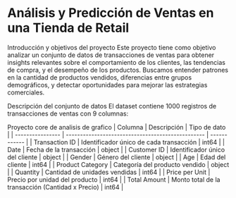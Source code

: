 # Análisis y Predicción de Ventas en una Tienda de Retail 
Introducción y objetivos del proyecto
Este proyecto tiene como objetivo analizar un conjunto de datos de transacciones de ventas para obtener insights relevantes sobre el comportamiento de los clientes, las tendencias de compra, y el desempeño de los productos. Buscamos entender patrones en la cantidad de productos vendidos, diferencias entre grupos demográficos, y detectar oportunidades para mejorar las estrategias comerciales.

Descripción del conjunto de datos
El dataset contiene 1000 registros de transacciones de ventas con 9 columnas:

Proyecto core de analisis de grafico
| Columna          | Descripción                                       | Tipo de dato |
| ---------------- | ------------------------------------------------- | ------------ |
| Transaction ID   | Identificador único de cada transacción           | int64        |
| Date             | Fecha de la transacción                           | object       |
| Customer ID      | Identificador único del cliente                   | object       |
| Gender           | Género del cliente                                | object       |
| Age              | Edad del cliente                                  | int64        |
| Product Category | Categoría del producto vendido                    | object       |
| Quantity         | Cantidad de unidades vendidas                     | int64        |
| Price per Unit   | Precio por unidad del producto                    | int64        |
| Total Amount     | Monto total de la transacción (Cantidad x Precio) | int64        |

